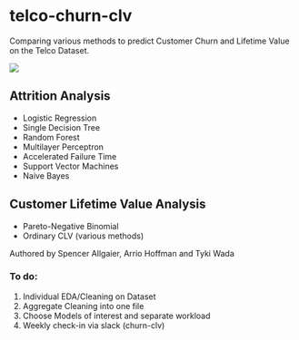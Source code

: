 # telco-churn-clv

Comparing various methods to predict Customer Churn and Lifetime Value on the Telco Dataset.

![](https://46gyn61z4i0t1u1pnq2bbk2e-wpengine.netdna-ssl.com/wp-content/uploads/2017/07/customer-churn-edit.jpeg)


## Attrition Analysis

- Logistic Regression
- Single Decision Tree
- Random Forest
- Multilayer Perceptron
- Accelerated Failure Time
- Support Vector Machines
- Naive Bayes

## Customer Lifetime Value Analysis

- Pareto-Negative Binomial 
- Ordinary CLV (various methods)



Authored by Spencer Allgaier, Arrio Hoffman and Tyki Wada


### To do:

1) Individual EDA/Cleaning on Dataset
2) Aggregate Cleaning into one file
3) Choose Models of interest and separate workload
4) Weekly check-in via slack (churn-clv)




